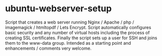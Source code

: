 # ubuntu-webserver-setup
Script that creates a web server running Nginx / Apache / php / imagemagick / htmltopdf / Lets Encrypt. Script automatically configures basic security and any number of virtual hosts including the process of creating SSL certificates. Finally the script sets up a user for SSH and joins them to the www-data group. Intended as a starting point and enhancements / comments very welcome.
